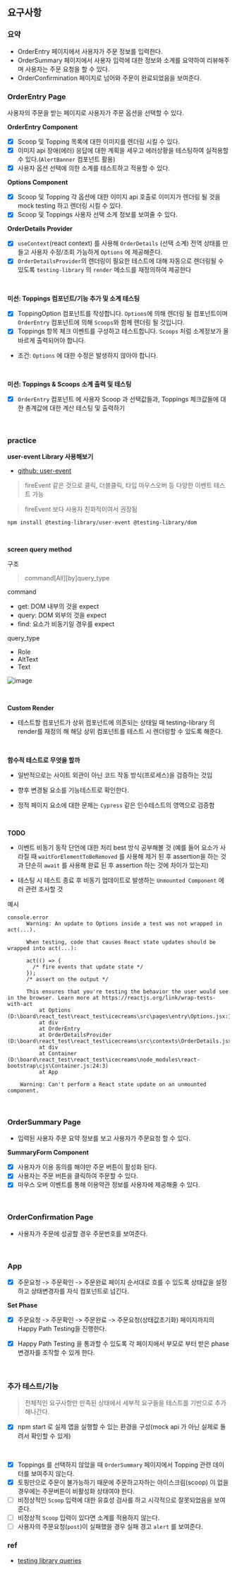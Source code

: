 ## 요구사항

### 요약

- OrderEntry 페이지에서 사용자가 주문 정보를 입력한다.
- OrderSummary 페이지에서 사용자 입력에 대한 정보와 소계를 요약하여 리뷰해주며 사용자는 주문 요청을 할 수 있다.
- OrderConfirmination 페이지로 넘어와 주문이 완료되었음을 보여준다.

### OrderEntry Page

사용자의 주문을 받는 페이지로 사용자가 주문 옵션을 선택할 수 있다.

**OrderEntry Component**

- [x] Scoop 및 Topping 목록에 대한 이미지를 렌더링 시킬 수 있다.
- [x] 이미지 api 장애(에러) 응답에 대한 계획을 세우고 에러상황을 테스팅하여 실적용할 수 있다.(`AlertBanner` 컴포넌트 활용)
- [x] 사용자 옵션 선택에 의한 소계를 테스트하고 적용할 수 있다.

**Options Component**

- [x] Scoop 및 Topping 각 옵션에 대한 이미지 api 호출로 이미지가 렌더링 될 것을 mock testing 하고 렌더링 시킬 수 있다.
- [x] Scoop 및 Toppings 사용자 선택 소계 정보를 보여줄 수 있다.

**OrderDetails Provider**

- [x] `useContext`(react context) 를 사용해 `OrderDetails` (선택 소계) 전역 상태를 만들고 사용자 수정/조회 가능하게 `Options` 에 제공해준다.
- [x] `OrderDetailsProvider`의 렌더링이 필요한 테스트에 대해 자동으로 렌더링될 수 있도록 `testing-library` 의 `render` 메소드를 재정의하여 제공한다

<br>

**미션: Toppings 컴포넌트/기능 추가 및 소계 테스팅**

- [x] ToppingOption 컴포넌트를 작성합니다. `Options`에 의해 렌더링 될 컴포넌트이며 `OrderEntry` 컴포넌트에 의해 `Scoops`와 함께 렌더링 될 것입니다.
- [x] Toppings 항목 체크 이벤트를 구성하고 테스트합니다. `Scoops` 처럼 소계정보가 올바르게 출력되어야 합니다.

- 조건: `Options` 에 대한 수정은 발생하지 않아야 합니다.

<br>

**미션: Toppings & Scoops 소계 출력 및 테스팅**

- [x] `OrderEntry` 컴포넌트 에 사용자 Scoop 과 선택값들과, Toppings 체크값들에 대한 총계값에 대한 계산 테스팅 및 출력하기

<br>

### practice

**user-event Library 사용해보기**

- [github: user-event](https://github.com/testing-library/user-event)

> fireEvent 같은 것으로 클릭, 더블클릭, 타입 마우스오버 등 다양한 이벤트 테스트 가능

> fireEvent 보다 사용자 친화적이여서 권장됨

```shell
npm install @testing-library/user-event @testing-library/dom
```

<br>

**screen query method**

구조

> command[All][by]query_type

command

- get: DOM 내부의 것을 expect
- query: DOM 외부의 것을 expect
- find: 요소가 비동기일 경우를 expect

query_type

- Role
- AltText
- Text

![image](https://user-images.githubusercontent.com/76927397/188597550-7a296b93-c0a8-42c0-ac45-c8203f084d9c.png)

<br>

**Custom Render**

- 테스트할 컴포넌트가 상위 컴포넌트에 의존되는 상태일 때 testing-library 의 render를 재정의 해 해당 상위 컴포넌트를 테스트 시 렌더링할 수 있도록 해준다.

<br>

**함수적 테스트로 무엇을 할까**

- 일반적으로는 사이트 외관이 아닌 코드 작동 방식(프로세스)을 검증하는 것임

- 향후 변경될 요소를 기능테스트로 확인한다.

- 정적 페이지 요소에 대한 문제는 `Cypress` 같은 인수테스트의 영역으로 검증함

<br>

**TODO**

- 이벤트 비동기 동작 단언에 대한 처리 best 방식 공부해볼 것 (예를 들어 요소가 사라질 때 `waitForElementToBeRemoved` 를 사용해 제거 된 후 assertion을 하는 것과 단순히 `await` 를 사용해 완료 된 후 assertion 하는 것에 차이가 있는지)

- 테스팅 시 테스트 종료 후 비동기 업데이트로 발생하는 `Unmounted Component` 에러 관련 조사할 것

예시

```
console.error
      Warning: An update to Options inside a test was not wrapped in act(...).

      When testing, code that causes React state updates should be wrapped into act(...):

      act(() => {
        /* fire events that update state */
      });
      /* assert on the output */

      This ensures that you're testing the behavior the user would see in the browser. Learn more at https://reactjs.org/link/wrap-tests-with-act
          at Options (D:\board\react_test\react_test\icecreams\src\pages\entry\Options.jsx:11:20)
          at div
          at OrderEntry
          at OrderDetailsProvider (D:\board\react_test\react_test\icecreams\src\contexts\OrderDetails.jsx:40:43)
          at div
          at Container (D:\board\react_test\react_test\icecreams\node_modules\react-bootstrap\cjs\Container.js:24:3)
          at App
```

```
    Warning: Can't perform a React state update on an unmounted component.
```

<br>

### OrderSummary Page

- 입력된 사용자 주문 요약 정보를 보고 사용자가 주문요청 할 수 있다.

**SummaryForm Component**

- [x] 사용자가 이용 동의를 해야만 주문 버튼이 활성화 된다.
- [x] 사용자는 주문 버튼을 클릭하여 주문할 수 있다.
- [x] 마우스 오버 이벤트를 통해 이용약관 정보를 사용자에 제공해줄 수 있다.

<br>

### OrderConfirmation Page

- 사용자가 주문에 성공할 경우 주문번호를 보여준다.

<br>

### App

- [x] 주문요청 -> 주문확인 -> 주문완료 페이지 순서대로 흐를 수 있도록 상태값을 설정하고 상태변경자를 자식 컴포넌트로 넘긴다.

**Set Phase**

- [x] 주문요청 -> 주문확인 -> 주문완료 -> 주문요청(상태값초기화) 페이지까지의 Happy Path Testing을 진행한다.

- [x] Happy Path Testing 을 통과할 수 있도록 각 페이지에서 부모로 부터 받은 phase 변경자를 조작할 수 있게 한다.

<br>

### 추가 테스트/기능

> 전체적인 요구사항만 만족된 상태에서 세부적 요구들을 테스트를 기반으로 추가해나간다.

- [x] npm start 로 실제 앱을 실행할 수 있는 환경을 구성(mock api 가 아닌 실제로 돌려서 확인할 수 있게)

<br>

- [x] Toppings 를 선택하지 않았을 때 `OrderSummary` 페이지에서 Topping 관련 데이터를 보여주지 않는다.
- [x] 토핑만으로 주문이 불가능하기 때문에 주문하고자하는 아이스크림(scoop) 이 없을 경우에는 주문버튼이 비활성화 상태여야 한다.
- [ ] 비정상적인 `Scoop` 입력에 대한 유효성 검사를 하고 시각적으로 잘못되었음을 보여준다.
- [ ] 비정상적 `Scoop` 입력이 있다면 소계를 적용하지 않는다.
- [ ] 사용자의 주문요청(`post`)이 실패했을 경우 실패 경고 `alert` 를 보여준다.

### ref

- [testing library queries](https://testing-library.com/docs/dom-testing-library/api-queries)
